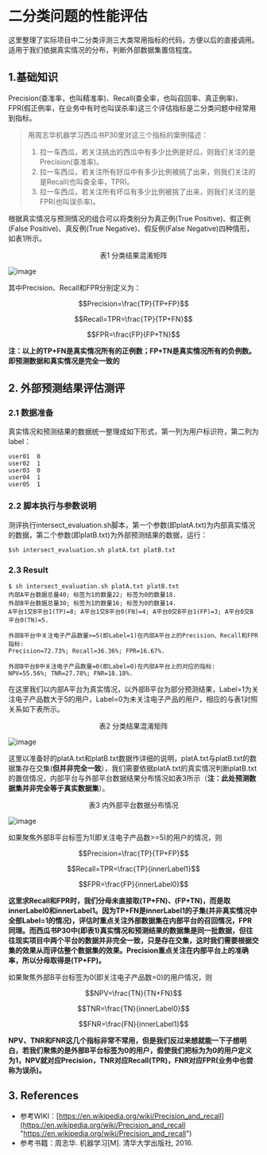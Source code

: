 # 二分类问题的性能评估
这里整理了实际项目中二分类评测三大类常用指标的代码，方便以后的直接调用。适用于我们依据真实情况的分布，判断外部数据集置信程度。

## 1.基础知识
Precision(查准率，也叫精准率)、Recall(查全率，也叫召回率、真正例率)、FPR(假正例率，在业务中有时也叫误杀率)这三个评估指标是二分类问题中经常用到指标。

> 用周志华机器学习西瓜书P30里对这三个指标的案例描述：
> 1. 拉一车西瓜，若关注挑出的西瓜中有多少比例是好瓜，则我们关注的是Precision(查准率)。
> 2. 拉一车西瓜，若关注所有好瓜中有多少比例被挑了出来，则我们关注的是Recall(也叫查全率，TPR)。
> 3. 拉一车西瓜，若关注所有坏瓜有多少比例被挑了出来，则我们关注的是FPR(也叫误杀率)。

根据真实情况与预测情况的组合可以将类别分为真正例(True Positive)、假正例(False Positive)、真反例(True Negative)、假反例(False Negative)四种情形，如表1所示。

<center>表1 分类结果混淆矩阵</center>

![image](confusion_matrix_01.png)

其中Precision、Recall和FPR分别定义为：

$$Precision=\frac{TP}{TP+FP}$$

$$Recall=TPR=\frac{TP}{TP+FN}$$

$$FPR=\frac{FP}{FP+TN}$$

**注：以上的TP+FN是真实情况所有的正例数；FP+TN是真实情况所有的负例数。即预测数据和真实情况是完全一致的**

## 2. 外部预测结果评估测评
### 2.1 数据准备
真实情况和预测结果的数据统一整理成如下形式，第一列为用户标识符，第二列为label：
```
user01	0
user02	1
user03	0
user04	1
user05	1
```
### 2.2 脚本执行与参数说明
测评执行intersect_evaluation.sh脚本，第一个参数(即platA.txt)为内部真实情况的数据，第二个参数(即platB.txt)为外部预测结果的数据，运行：

    $sh intersect_evaluation.sh platA.txt platB.txt

### 2.3 Result
```
$ sh intersect_evaluation.sh platA.txt platB.txt
内部A平台数据总量40; 标签为1的数量22; 标签为0的数量18.
外部B平台数据总量30; 标签为1的数量16; 标签为0的数量14.
A平台1交B平台1(TP)=8; A平台1交B平台0(FN)=4; A平台0交B平台1(FP)=3; A平台0交B平台0(TN)=5.

外部B平台中关注电子产品数量>=5(即Label=1)在内部A平台上的Precision、Recall和FPR指标:
Precision=72.73%; Recall=36.36%; FPR=16.67%.

外部B平台B中关注电子产品数量=0(即Label=0)在内部A平台上的对应的指标:
NPV=55.56%; TNR=27.78%; FNR=18.18%.
```

在这里我们以内部A平台为真实情况，以外部B平台为部分预测结果，Label=1为关注电子产品数大于5的用户，Label=0为未关注电子产品的用户，相应的与表1对照关系如下表所示。

<center>表2 分类结果混淆矩阵</center>

![image](confusion_matrix_02.png)

这里以准备好的platA.txt和platB.txt数据作详细的说明，platA.txt与platB.txt的数据集存在交集(**但并非完全一致**），我们需要依据platA.txt的真实情况判断platB.txt的置信情况，内部平台与外部平台数据结果分布情况如表3所示（**注：此处预测数据集并非完全等于真实数据集**）。

<center>表3 内外部平台数据分布情况</center>

![image](confusion_matrix_03.png)

如果聚焦外部B平台标签为1(即关注电子产品数>=5)的用户的情况，则

$$Precision=\frac{TP}{TP+FP}$$

$$Recall=TPR=\frac{TP}{innerLabel1}$$

$$FPR=\frac{FP}{innerLabel0}$$

**这里求Recall和FPR时，我们分母未直接取(TP+FN)、(FP+TN)，而是取innerLabel0和innerLabel1。因为TP+FN是innerLabel1的子集(并非真实情况中全部Label=1的情况)，评估时重点关注外部数据集在内部平台的召回情况，FPR同理。而西瓜书P30中(即表1)真实情况和预测结果的数据集是同一批数据，但往往现实项目中两个平台的数据并非完全一致，只是存在交集，这时我们需要根据交集的效果从而评估整个数据集的效果。Precision重点关注在内部平台上的准确率，所以分母取得是(TP+FP)。**

如果聚焦外部B平台标签为0(即关注电子产品数=0)的用户情况，则

$$NPV=\frac{TN}{TN+FN}$$

$$TNR=\frac{TN}{innerLabel0}$$

$$FNR=\frac{FN}{innerLabel1}$$

**NPV、TNR和FNR这几个指标非常不常用，但是我们反过来想就能一下子想明白，若我们聚焦的是外部B平台标签为0的用户，假使我们把标为为0的用户定义为1，NPV就对应Precision，TNR对应Recall(TPR)，FNR对应FPR(业务中也尝称为误杀)。**

## 3. References
- 参考WIKI：[https://en.wikipedia.org/wiki/Precision_and_recall](https://en.wikipedia.org/wiki/Precision_and_recall "https://en.wikipedia.org/wiki/Precision_and_recall")
- 参考书籍：周志华. 机器学习[M]. 清华大学出版社, 2016.